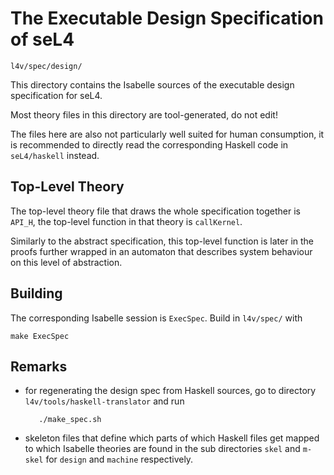 <!--
     Copyright 2020, Data61, CSIRO (ABN 41 687 119 230)

     SPDX-License-Identifier: BSD-2-Clause
-->

The Executable Design Specification of seL4
===========================================

    l4v/spec/design/

This directory contains the Isabelle sources of the executable design
specification for seL4.

Most theory files in this directory are tool-generated, do not edit!

The files here are also not particularly well suited for human consumption, it
is recommended to directly read the corresponding Haskell code in
`seL4/haskell` instead.


Top-Level Theory
----------------

The top-level theory file that draws the whole specification together is
`API_H`, the top-level function in that theory is `callKernel`.

Similarly to the abstract specification, this top-level function is later in
the proofs further wrapped in an automaton that describes system behaviour on
this level of abstraction.


Building
--------

The corresponding Isabelle session is `ExecSpec`. Build in `l4v/spec/` with

    make ExecSpec


Remarks
-------

 * for regenerating the design spec from Haskell sources, go to directory
   `l4v/tools/haskell-translator` and run

          ./make_spec.sh

 * skeleton files that define which parts of which Haskell files get mapped
   to which Isabelle theories are found in the sub directories `skel` and
   `m-skel` for `design` and `machine` respectively.

